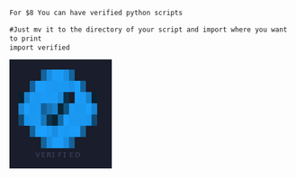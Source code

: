 

`For $8 You can have verified python scripts`

```
#Just mv it to the directory of your script and import where you want to print
import verified
```

![](https://github.com/NoDataFound/verified/raw/main/verified.png)

